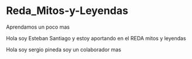 # Reda_Mitos-y-Leyendas
Aprendamos un poco mas


Hola soy Esteban Santiago y estoy aportando en el REDA mitos y leyendas 


Hola soy sergio pineda soy un colaborador mas   


